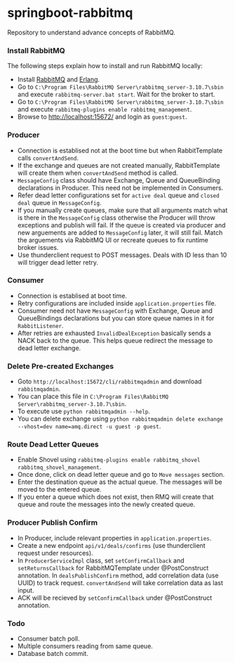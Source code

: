 # springboot-rabbitmq
Repository to understand advance concepts of RabbitMQ.

### Install RabbitMQ
The following steps explain how to install and run RabbitMQ locally:

- Install [RabbitMQ](https://www.rabbitmq.com/download.html) and [Erlang](https://www.erlang.org/downloads).
- Go to `C:\Program Files\RabbitMQ Server\rabbitmq_server-3.10.7\sbin` and execute `rabbitmq-server.bat start`. Wait for the broker to start.
- Go to `C:\Program Files\RabbitMQ Server\rabbitmq_server-3.10.7\sbin` and execute `rabbitmq-plugins enable rabbitmq_management`.
- Browse to [http://localhost:15672/](http://localhost:15672/) and login as `guest`:`guest`.

### Producer

- Connection is establised not at the boot time but when RabbitTemplate calls `convertAndSend`.
- If the exchange and queues are not created manually, RabbitTemplate will create them when `convertAndSend` method is called.
- `MessageConfig` class should have Exchange, Queue and QueueBinding declarations in Producer. This need not be implemented in Consumers.
- Refer dead letter configurations set for `active deal` queue and `closed deal` queue in `MessageConfig`.
- If you manually create queues, make sure that all arguments match what is there in the `MessageConfig` class otherwise the Producer will throw exceptions and publish will fail. If the queue is created via producer and new arguements are added to `MessageConfig` later, it will still fail. Match the arguements via RabbitMQ UI or recreate queues to fix runtime broker issues.
- Use thunderclient request to POST messages. Deals with ID less than 10 will trigger dead letter retry.

### Consumer

- Connection is establised at boot time.
- Retry configurations are included inside `application.properties` file.
- Consumer need not have `MessageConfig` with Exchange, Queue and QueueBindings declarations but you can store queue names in it for `RabbitListener`.
- After retries are exhausted `InvalidDealException` basically sends a NACK back to the queue. This helps queue redirect the message to dead letter exchange.

### Delete Pre-created Exchanges

- Goto `http://localhost:15672/cli/rabbitmqadmin` and download `rabbitmqadmin`.
- You can place this file in `C:\Program Files\RabbitMQ Server\rabbitmq_server-3.10.7\sbin`.
- To execute use `python rabbitmqadmin --help`.
- You can delete exchange using `python rabbitmqadmin delete exchange --vhost=dev name=amq.direct -u guest -p guest`.

### Route Dead Letter Queues

- Enable Shovel using `rabbitmq-plugins enable rabbitmq_shovel rabbitmq_shovel_management`.
- Once done, click on dead letter queue and go to `Move messages` section.
- Enter the destination queue as the actual queue. The messages will be moved to the entered queue.
- If you enter a queue which does not exist, then RMQ will create that queue and route the messages into the newly created queue.

### Producer Publish Confirm

- In Producer, include relevant properties in `application.properties`.
- Create a new endpoint `api/v1/deals/confirms` (use thunderclient request under resources).
- In `ProducerServiceImpl` class, set `setConfirmCallback` and `setReturnsCallback` for RabbitMQTemplate under @PostConstruct annotation. In `dealsPublishConfirm` method, add correlation data (use UUID) to track request. `convertAndSend` will take correlation data as last input.
- ACK will be recieved by `setConfirmCallback` under @PostConstruct annotation.

### Todo

- Consumer batch poll.
- Multiple consumers reading from same queue.
- Database batch commit.
